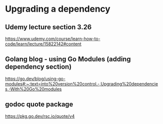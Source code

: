 # Upgrading a dependency

## Udemy lecture section 3.26
https://www.udemy.com/course/learn-how-to-code/learn/lecture/15822142#content

## Golang blog - using Go Modules (adding dependency section)
https://go.dev/blog/using-go-modules#:~:text=into%20version%20control.-,Upgrading%20dependencies,-With%20Go%20modules

## godoc quote package
https://pkg.go.dev/rsc.io/quote/v4
